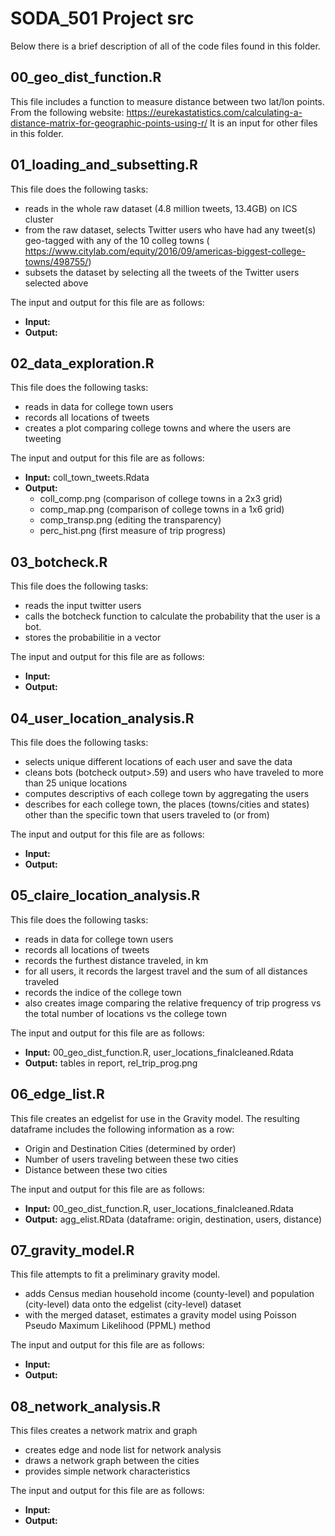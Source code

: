 # SODA_501 Project src

Below there is a brief description of all of the code files found in this folder.

## 00_geo_dist_function.R
This file includes a function to measure distance between two lat/lon points.
From the following website: https://eurekastatistics.com/calculating-a-distance-matrix-for-geographic-points-using-r/
It is an input for other files in this folder.

## 01_loading_and_subsetting.R
This file does the following tasks:
* reads in the whole raw dataset (4.8 million tweets, 13.4GB) on ICS cluster
* from the raw dataset, selects Twitter users who have had any tweet(s) geo-tagged with any of the 10 colleg towns ( https://www.citylab.com/equity/2016/09/americas-biggest-college-towns/498755/)
* subsets the dataset by selecting all the tweets of the Twitter users selected above

The input and output for this file are as follows:
* **Input:**
* **Output:**

## 02_data_exploration.R
This file does the following tasks:
* reads in data for college town users
* records all locations of tweets
* creates a plot comparing college towns and where the users are tweeting

The input and output for this file are as follows:
* **Input:** coll_town_tweets.Rdata
* **Output:** 
    * coll_comp.png (comparison of college towns in a 2x3 grid)
    * comp_map.png (comparison of college towns in a 1x6 grid)
    * comp_transp.png (editing the transparency)
    * perc_hist.png (first measure of trip progress)


## 03_botcheck.R
This file does the following tasks:
* reads the input twitter users
* calls the botcheck function to calculate the  probability that the user is a bot. 
* stores the probabilitie in a vector

The input and output for this file are as follows:
* **Input:**
* **Output:**

## 04_user_location_analysis.R
This file does the following tasks:
* selects unique different locations of each user and save the data
* cleans bots (botcheck output>.59) and users who have traveled to more than 25 unique locations
* computes descriptivs of each college town by aggregating the users
* describes for each college town, the places (towns/cities and states) other than the specific town that users traveled to (or from)

The input and output for this file are as follows:
* **Input:**
* **Output:**

## 05_claire_location_analysis.R
This file does the following tasks:
* reads in data for college town users
* records all locations of tweets
* records the furthest distance traveled, in km
* for all users, it records the largest travel and the sum of all distances traveled
* records the indice of the college town 
* also creates image comparing the relative frequency of trip progress vs the total number of locations vs the college town  

The input and output for this file are as follows:
* **Input:** 00_geo_dist_function.R, user_locations_finalcleaned.Rdata
* **Output:** tables in report, rel_trip_prog.png

## 06_edge_list.R
This file creates an edgelist for use in the Gravity model. The resulting dataframe includes the following information as a row:
* Origin and Destination Cities (determined by order)
* Number of users traveling between these two cities
* Distance between these two cities

The input and output for this file are as follows:
* **Input:** 00_geo_dist_function.R, user_locations_finalcleaned.Rdata
* **Output:** agg_elist.RData (dataframe: origin, destination, users, distance)

## 07_gravity_model.R
This file attempts to fit a preliminary gravity model.
* adds Census median household income (county-level) and population (city-level) data onto the edgelist (city-level) dataset
* with the merged dataset, estimates a gravity model using Poisson Pseudo Maximum Likelihood (PPML) method

The input and output for this file are as follows:
* **Input:**
* **Output:**

## 08_network_analysis.R
This files creates a network matrix and graph
* creates edge and node list for network analysis
* draws a network graph between the cities
* provides simple network characteristics

The input and output for this file are as follows:
* **Input:** 
* **Output:** 
